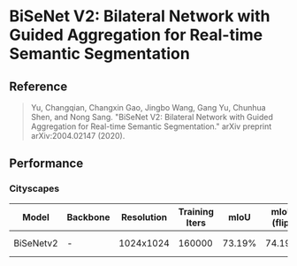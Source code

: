 # BiSeNet V2: Bilateral Network with Guided Aggregation for Real-time Semantic Segmentation

## Reference

> Yu, Changqian, Changxin Gao, Jingbo Wang, Gang Yu, Chunhua Shen, and Nong Sang. "BiSeNet V2: Bilateral Network with Guided Aggregation for Real-time Semantic Segmentation." arXiv preprint arXiv:2004.02147 (2020).

## Performance

### Cityscapes

| Model | Backbone | Resolution | Training Iters | mIoU | mIoU (flip) | mIoU (ms+flip) | Links |
|-|-|-|-|-|-|-|-|
|BiSeNetv2|-|1024x1024|160000|73.19%|74.19%|74.61%|[model](https://bj.bcebos.com/paddleseg/dygraph/cityscapes/bisenetv1_resnet18_os8_cityscapes_1024x512_160k/model.pdparams) \| [log](https://bj.bcebos.com/paddleseg/dygraph/cityscapes/bisenetv1_resnet18_os8_cityscapes_1024x512_160k/train.log) |
